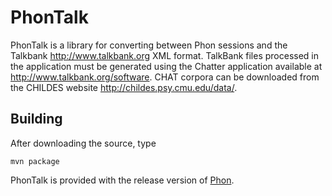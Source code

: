 # PhonTalk 

PhonTalk is a library for converting between Phon sessions and the Talkbank
http://www.talkbank.org XML format. TalkBank files processed in the 
application must be generated using the Chatter application available at
http://www.talkbank.org/software. CHAT corpora can be downloaded from the 
CHILDES website http://childes.psy.cmu.edu/data/. 

 
## Building

After downloading the source,  type

```
mvn package
```

PhonTalk is provided with the release version of [Phon](https://www.phon.ca).
